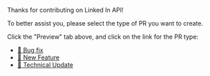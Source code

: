 Thanks for contributing on Linked In API!

To better assist you, please select the type of PR you want to create.

Click the "Preview" tab above, and click on the link for the PR type:

- [:bug: Bug fix](?template=bugfix.md)
- [:book: New Feature](?template=features.md)
- [:memo: Technical Update](?template=tech.md)